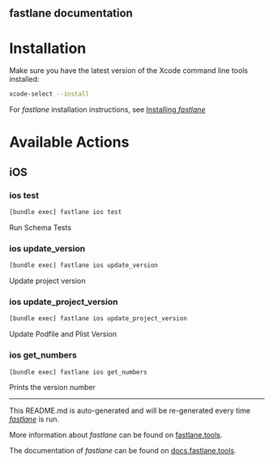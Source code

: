 fastlane documentation
----

# Installation

Make sure you have the latest version of the Xcode command line tools installed:

```sh
xcode-select --install
```

For _fastlane_ installation instructions, see [Installing _fastlane_](https://docs.fastlane.tools/#installing-fastlane)

# Available Actions

## iOS

### ios test

```sh
[bundle exec] fastlane ios test
```

Run Schema Tests

### ios update_version

```sh
[bundle exec] fastlane ios update_version
```

Update project version

### ios update_project_version

```sh
[bundle exec] fastlane ios update_project_version
```

Update Podfile and Plist Version

### ios get_numbers

```sh
[bundle exec] fastlane ios get_numbers
```

Prints the version number

----

This README.md is auto-generated and will be re-generated every time [_fastlane_](https://fastlane.tools) is run.

More information about _fastlane_ can be found on [fastlane.tools](https://fastlane.tools).

The documentation of _fastlane_ can be found on [docs.fastlane.tools](https://docs.fastlane.tools).
